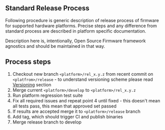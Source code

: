 Standard Release Process
------------------------

Following procedure is generic description of release process of firmware for
supported hardware platforms. Precise steps and any difference from standard
process are described in platform specific documentation.

Description here is, intentionally, Open Source Firmware framework agnostics
and should be maintained in that way.

## Process steps

1. Checkout new branch `<platform>/rel_x.y.z` from recent commit on
   `<platfrom>/release` - to understand versioning scheme please read
   [Versioning](versioning.md) section
2. Merge current `<platform>/develop` to `<platform>/rel_x.y.z`
3. Run platform regression test suite
5. Fix all required issues and repeat point 4 until fixed - this doesn't mean
   all tests pass, this mean that approved set passed
6. If results are accepted merge it to `<platform>/release` branch
7. Add tag, which should trigger CI and publish binaries
8. Merge release branch to develop
